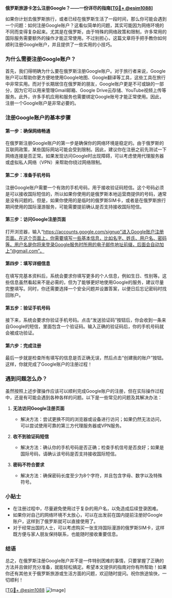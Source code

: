 **俄罗斯旅游卡怎么注册Google？——一份详尽的指南[[TG💪+ @esim1088](https://t.me/s/esim1088)]**

如果你计划去俄罗斯旅行，或者已经在俄罗斯生活了一段时间，那么你可能会遇到一个问题：如何注册Google账户？这看似简单的问题，其实可能因为网络环境的不同而变得复杂起来。尤其是在俄罗斯，由于特殊的网络政策和限制，许多常用的国际服务需要额外的操作才能正常使用。不过别担心，这篇文章将手把手教你如何顺利注册Google账户，并且提供了一些实用的小技巧。

### 为什么需要注册Google账户？

首先，我们得明确为什么要在俄罗斯注册Google账户。对于旅行者来说，Google账户可以帮助你更方便地使用Google地图、Google翻译等工具，这些工具在旅行中非常实用。而对于长期居住在俄罗斯的朋友，Google账户更是不可或缺的一部分，因为它可以用来管理Gmail邮箱、Google Drive云存储、YouTube视频上传等服务。此外，许多手机应用和服务也需要绑定Google账号才能正常使用。因此，注册一个Google账户是非常必要的。

### 注册Google账户的基本步骤

#### 第一步：确保网络畅通
在俄罗斯注册Google账户的第一步是确保你的网络环境是稳定的。由于俄罗斯的互联网政策，某些国际网站可能会受到限制。因此，建议你在注册之前先测试一下网络连接是否正常。如果发现访问Google时出现障碍，可以考虑使用代理服务器或虚拟私人网络（VPN）来帮助你绕过网络限制。

#### 第二步：准备手机号码
注册Google账户需要一个有效的手机号码，用于接收验证码短信。这个号码必须是可以接收国际短信的，所以如果你使用的是俄罗斯本地运营商提供的号码，通常是没有问题的。但是，如果你使用的是临时的俄罗斯SIM卡，或者是在俄罗斯旅行期间使用的国际漫游服务，可能需要提前确认是否支持接收国际短信。

#### 第三步：访问Google注册页面
打开浏览器，输入“https://accounts.google.com/signup”进入Google账户注册页面。在这个页面上，你需要填写一些基本信息，比如名字、姓氏、用户名、密码等。用户名是你将来登录Google服务时所用的电子邮件地址前缀，后面会自动加上“@gmail.com”。

#### 第四步：填写详细信息
在填写完基本资料后，系统会要求你填写更多的个人信息，例如生日、性别等。这些信息虽然看起来不是必需的，但为了能够更好地使用Google的服务，建议尽量完整填写。同时，你还需要选择一个安全问题并设置答案，以便日后忘记密码时找回账户。

#### 第五步：验证手机号码
接下来，系统会要求你验证手机号码。点击“发送验证码”按钮后，你会收到一条来自Google的短信，里面包含一个验证码。输入正确的验证码后，你的手机号码就会被成功验证。

#### 第六步：完成注册
最后一步就是检查所有填写的信息是否正确无误，然后点击“创建我的账户”按钮。这样，你就完成了Google账户的注册过程！

### 遇到问题怎么办？

虽然按照上述步骤操作应该可以顺利完成Google账户的注册，但在实际操作过程中，还是有可能会遇到各种各样的问题。以下是一些常见的问题及其解决办法：

1. **无法访问Google注册页面**
   - 解决方法：尝试更换不同的浏览器或设备进行访问；如果仍然无法访问，可以尝试使用可靠的第三方代理服务器或VPN服务。

2. **收不到验证码短信**
   - 解决方法：确认你的手机号码是否正确；检查手机信号是否良好；如果是国际号码，请确认该号码是否支持接收国际短信。

3. **密码不符合要求**
   - 解决方法：确保密码长度至少为8个字符，并且包含字母、数字以及特殊符号。

### 小贴士

- 在注册过程中，尽量避免使用过于复杂的用户名，以免造成后续登录困难。
- 如果你对自己的网络环境不太放心，可以在出发前在国内提前注册好Google账户，这样到了俄罗斯就可以直接使用了。
- 对于经常出国的人士，可以考虑购买一张支持国际漫游的俄罗斯SIM卡，这样既方便与家人朋友保持联系，也能随时接收重要信息。

### 结语

总之，在俄罗斯注册Google账户并不是一件特别困难的事情，只要掌握了正确的方法并且做好充分准备，就能轻松搞定。希望本文提供的指南对你有所帮助！如果你还有其他关于俄罗斯旅游或生活方面的问题，欢迎随时提问。祝你旅途愉快，一切顺利！

[[TG💪+ @esim1088](https://t.me/s/esim1088) ![Image](https://i.postimg.cc/4NQfJmqS/Snipaste-2025-05-13-00-14-12.png)]